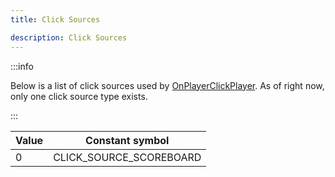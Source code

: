 ```yaml
---
title: Click Sources

description: Click Sources
---
```


:::info

Below is a list of click sources used by [OnPlayerClickPlayer](../callbacks/OnPlayerClickPlayer). As of right now, only one click source type exists.

:::

| Value | Constant symbol         |
| ----- | ----------------------- |
| 0     | CLICK_SOURCE_SCOREBOARD |
